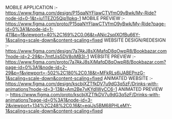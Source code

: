 MOBILE APPLICATION       :- https://www.figma.com/design/P15qaNYFIawCTVfmO9yBwk/My-Ride?node-id=0-1&t=iu1TEZO5Qjp1Ipkq-1
MOBILE PREVIEW           :- https://www.figma.com/proto/P15qaNYFIawCTVfmO9yBwk/My-Ride?page-id=0%3A1&node-id=1-411&p=f&viewport=40%2C169%2C0.06&t=ANic2spIXOfBu66Y-1&scaling=scale-down&content-scaling=fixed
WEBSITE DESIGN/REDESIGN  :- https://www.figma.com/design/7a7AkJ8sXiMafqD8qOwpR8/Bookbazar.com?node-id=2-29&t=7mtfJis5DV8oMB3l-1
WEBSITE PREVIEW          :- https://www.figma.com/proto/7a7AkJ8sXiMafqD8qOwpR8/Bookbazar.com?page-id=0%3A1&node-id=2-29&p=f&viewport=-502%2C180%2C0.18&t=MFkRLs6iJABEPnzG-1&scaling=scale-down&content-scaling=fixed
ANIMATED WEBSITE         :- https://www.figma.com/design/kscbjXZTfkDV7u9dG3q5zF/Drinks-with-animations?node-id=3-13&t=Am2Be7vKYdlWyCC6-1 
ANIMATED PREVIEW         :- https://www.figma.com/proto/kscbjXZTfkDV7u9dG3q5zF/Drinks-with-animations?page-id=0%3A1&node-id=3-2&viewport=134%2C248%2C0.16&t=eqiJs5BM68PHLeMY-1&scaling=scale-down&content-scaling=fixed
 

